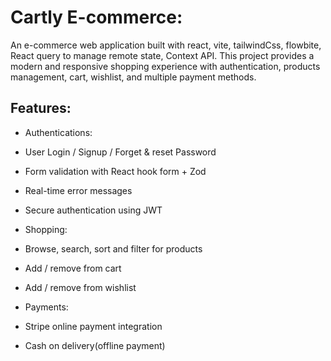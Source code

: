 # Cartly E-commerce:
An  e-commerce web application built with react, vite, tailwindCss, flowbite, React query to manage remote state,
Context API.
This project provides a modern and responsive shopping experience with authentication, products management, cart, wishlist, and multiple payment methods.

## Features:
- Authentications: 
 - User Login / Signup / Forget & reset Password
 - Form validation with React hook form + Zod 
 - Real-time error messages
 - Secure authentication using JWT

- Shopping:
 - Browse, search, sort and filter for products
 - Add / remove from cart
 - Add / remove from wishlist

- Payments:
 - Stripe online payment integration
 - Cash on delivery(offline payment) 
